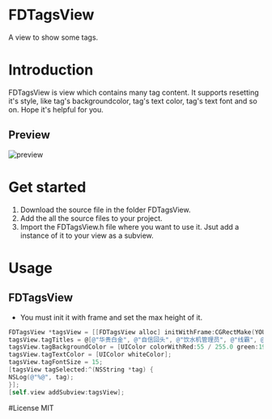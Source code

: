 # FDTagsView
A view to show some tags.

# Introduction

FDTagsView is view which contains many tag content. It supports resetting it's style, like tag's backgroundcolor, tag's text color, tag's text font and so on. Hope it's helpful for you.

## Preview

![preview](http://7xiamc.com1.z0.glb.clouddn.com/preview.gif)

# Get started

1. Download the source file in the folder FDTagsView.
2. Add the all the source files to your project.
3. Import the FDTagsView.h file where you want to use it. Jsut add a instance of it to your view as a subview.

# Usage

## FDTagsView

- You must init it with frame and set the max height of it.

```Objective-C
FDTagsView *tagsView = [[FDTagsView alloc] initWithFrame:CGRectMake(YOU_DEFINE, YOU_DEFINE, YOU_DEFINE, YOU_MAX_HEIGHT)];
tagsView.tagTitles = @[@"华贵白金", @"自信回头", @"饮水机管理员", @"线霸", @"单身狗", @"手残党", @"背锅侠", @"专业辅助", @"匹配王", @"复仇焰魂", @"走位风骚", @"666666"];
tagsView.tagBackgroundColor = [UIColor colorWithRed:55 / 255.0 green:196 / 255.0 blue:169 / 255.0 alpha:1];
tagsView.tagTextColor = [UIColor whiteColor];
tagsView.tagFontSize = 15;
[tagsView tagSelected:^(NSString *tag) {
NSLog(@"%@", tag);
}];
[self.view addSubview:tagsView];
```

#License
MIT